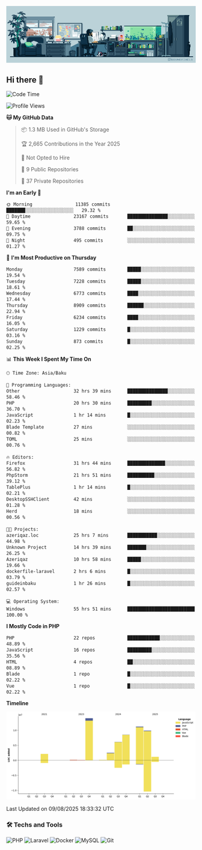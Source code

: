<!--WALLPAPER-->
<p align='center'>
  <img src='assets/wallpapers/7.gif' alt='Banner'>
</p>
<!--/WALLPAPER-->

## Hi there 👋

<!--START_SECTION:waka-->
![Code Time](http://img.shields.io/badge/Code%20Time-86%20hrs%2041%20mins-blue)

![Profile Views](http://img.shields.io/badge/Profile%20Views-0-blue)

**🐱 My GitHub Data** 

> 📦 1.3 MB Used in GitHub's Storage 
 > 
> 🏆 2,665 Contributions in the Year 2025
 > 
> 🚫 Not Opted to Hire
 > 
> 📜 9 Public Repositories 
 > 
> 🔑 37 Private Repositories 
 > 
**I'm an Early 🐤** 

```text
🌞 Morning                11385 commits       ███████░░░░░░░░░░░░░░░░░░   29.32 % 
🌆 Daytime                23167 commits       ███████████████░░░░░░░░░░   59.65 % 
🌃 Evening                3788 commits        ██░░░░░░░░░░░░░░░░░░░░░░░   09.75 % 
🌙 Night                  495 commits         ░░░░░░░░░░░░░░░░░░░░░░░░░   01.27 % 
```
📅 **I'm Most Productive on Thursday** 

```text
Monday                   7589 commits        █████░░░░░░░░░░░░░░░░░░░░   19.54 % 
Tuesday                  7228 commits        █████░░░░░░░░░░░░░░░░░░░░   18.61 % 
Wednesday                6773 commits        ████░░░░░░░░░░░░░░░░░░░░░   17.44 % 
Thursday                 8909 commits        ██████░░░░░░░░░░░░░░░░░░░   22.94 % 
Friday                   6234 commits        ████░░░░░░░░░░░░░░░░░░░░░   16.05 % 
Saturday                 1229 commits        █░░░░░░░░░░░░░░░░░░░░░░░░   03.16 % 
Sunday                   873 commits         █░░░░░░░░░░░░░░░░░░░░░░░░   02.25 % 
```


📊 **This Week I Spent My Time On** 

```text
🕑︎ Time Zone: Asia/Baku

💬 Programming Languages: 
Other                    32 hrs 39 mins      ███████████████░░░░░░░░░░   58.46 % 
PHP                      20 hrs 30 mins      █████████░░░░░░░░░░░░░░░░   36.70 % 
JavaScript               1 hr 14 mins        █░░░░░░░░░░░░░░░░░░░░░░░░   02.23 % 
Blade Template           27 mins             ░░░░░░░░░░░░░░░░░░░░░░░░░   00.82 % 
TOML                     25 mins             ░░░░░░░░░░░░░░░░░░░░░░░░░   00.76 % 

🔥 Editors: 
Firefox                  31 hrs 44 mins      ██████████████░░░░░░░░░░░   56.82 % 
PhpStorm                 21 hrs 51 mins      ██████████░░░░░░░░░░░░░░░   39.12 % 
TablePlus                1 hr 14 mins        █░░░░░░░░░░░░░░░░░░░░░░░░   02.21 % 
DesktopSSHClient         42 mins             ░░░░░░░░░░░░░░░░░░░░░░░░░   01.28 % 
Herd                     18 mins             ░░░░░░░░░░░░░░░░░░░░░░░░░   00.56 % 

🐱‍💻 Projects: 
azeriqaz.loc             25 hrs 7 mins       ███████████░░░░░░░░░░░░░░   44.98 % 
Unknown Project          14 hrs 39 mins      ███████░░░░░░░░░░░░░░░░░░   26.25 % 
Azeriqaz                 10 hrs 58 mins      █████░░░░░░░░░░░░░░░░░░░░   19.66 % 
dockerfile-laravel       2 hrs 6 mins        █░░░░░░░░░░░░░░░░░░░░░░░░   03.79 % 
guideinbaku              1 hr 26 mins        █░░░░░░░░░░░░░░░░░░░░░░░░   02.57 % 

💻 Operating System: 
Windows                  55 hrs 51 mins      █████████████████████████   100.00 % 
```

**I Mostly Code in PHP** 

```text
PHP                      22 repos            ████████████░░░░░░░░░░░░░   48.89 % 
JavaScript               16 repos            █████████░░░░░░░░░░░░░░░░   35.56 % 
HTML                     4 repos             ██░░░░░░░░░░░░░░░░░░░░░░░   08.89 % 
Blade                    1 repo              █░░░░░░░░░░░░░░░░░░░░░░░░   02.22 % 
Vue                      1 repo              █░░░░░░░░░░░░░░░░░░░░░░░░   02.22 % 
```



**Timeline**

![Lines of Code chart](https://raw.githubusercontent.com/feridnesibzade/feridnesibzade/main/assets/bar_graph.png)


 Last Updated on 09/08/2025 18:33:32 UTC
<!--END_SECTION:waka-->

### 🛠️ Techs and Tools

![PHP](https://img.shields.io/badge/PHP-777BB4?style=for-the-badge&logo=php&logoColor=white)
![Laravel](https://img.shields.io/badge/Laravel-F55247?style=for-the-badge&logo=laravel&logoColor=white)
![Docker](https://img.shields.io/badge/Docker-2496ED?style=for-the-badge&logo=docker&logoColor=white)
![MySQL](https://img.shields.io/badge/MySQL-4479A1?style=for-the-badge&logo=mysql&logoColor=white)
![Git](https://img.shields.io/badge/Git-F05032?style=for-the-badge&logo=git&logoColor=white)
